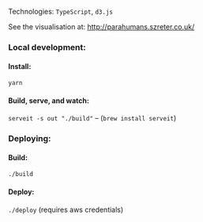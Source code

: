 Technologies: `TypeScript`, `d3.js`

See the visualisation at: http://parahumans.szreter.co.uk/

### Local development:

#### Install:

`yarn`

#### Build, serve, and watch:

`serveit -s out "./build"` –  (`brew install serveit`)

### Deploying:

#### Build:

`./build`

#### Deploy:
`./deploy` (requires aws credentials)
